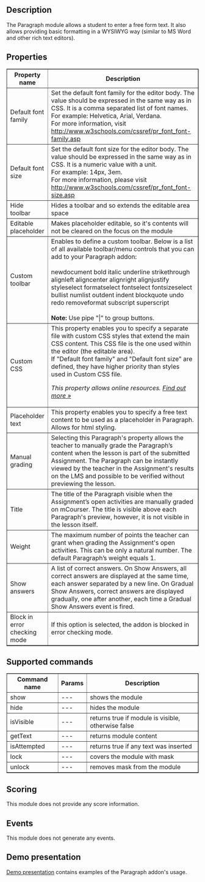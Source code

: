 ## Description

The Paragraph module allows a student to enter a free form text. It also allows providing basic formatting in a WYSIWYG way (similar to MS Word and other rich text editors).

## Properties

<table border="1">
    <tr>
      <th>Property name</th>
      <th>Description</th>
    </tr>
    <tr>
      <td>Default font family</td>
      <td>Set the default font family for the editor body. The value should be expressed in the same way as in CSS. It is a comma separated list of font names. <br/>For example: Helvetica, Arial, Verdana. <br/>For more information, visit <a href="http://www.w3schools.com/cssref/pr_font_font-family.asp">http://www.w3schools.com/cssref/pr_font_font-family.asp</a></td>
    </tr>
    <tr>
      <td>Default font size</td>
      <td>Set the default font size for the editor body. The value should be expressed in the same way as in CSS. It is a numeric value with a unit. <br/>For example: 14px, 3em.<br/>For more information, please visit <a href="http://www.w3schools.com/cssref/pr_font_font-size.asp">http://www.w3schools.com/cssref/pr_font_font-size.asp</a></td>
    </tr>
    <tr>
      <td>Hide toolbar</td>
      <td>Hides a toolbar and so extends the editable area space</td>
    </tr>
    <tr>
      <td>Editable placeholder</td>
      <td>Makes placeholder editable, so it's contents will not be cleared on the focus on the module</td>
    </tr>
    <tr>
      <td>Custom toolbar</td>
      <td>Enables to define a custom toolbar. Below is a list of all available toolbar/menu controls that you can add to your Paragraph addon:<br><br>
newdocument bold italic underline strikethrough alignleft aligncenter alignright alignjustify styleselect formatselect fontselect fontsizeselect bullist numlist outdent indent blockquote undo redo removeformat subscript superscript<br><br>
<strong>Note:</strong> Use pipe "|" to group buttons.
</td>
    </tr>
    <tr>
      <td>Custom CSS</td>
      <td>This property enables you to specify a separate file with custom CSS styles that extend the main CSS content. This CSS file is the one used within the editor (the editable area).<br /> If "Default font family" and "Default font size" are defined, they have higher priority than styles used in Custom CSS file.
<p><em>This property allows online resources. <a href="/doc/page/Online-resources">Find out more »</a></em></p>
</td>
    </tr>
    <tr>
      <td>Placeholder text</td>
      <td>This property enables you to specify a free text content to be used as a placeholder in Paragraph. Allows for html styling.
    </td>
    </tr>
    <tr>
      <td>Manual grading</td>
      <td>Selecting this Paragraph's property allows the teacher to manually grade the Paragraph’s content when the lesson is part of the submitted Assignment. The Paragraph can be instantly viewed by the teacher in the Assignment's results on the LMS and possible to be verified without previewing the lesson.</td>
    </tr>
    <tr>
      <td>Title</td>
      <td>The title of the Paragraph visible when the Assignment’s open activities are manually graded on mCourser. The title is visible above each Paragraph's preview, however, it is not visible in the lesson itself.</td>
    </tr>
    <tr>
      <td>Weight</td>
      <td>The maximum number of points the teacher can grant when grading the Assignment's open activities. This can be only a natural number. The default Paragraph’s weight equals 1.</td>
    </tr>
    <tr>
      <td>Show answers</td>
      <td>A list of correct answers. On Show Answers, all correct answers are displayed at the same time, each answer separated by a new line. On Gradual Show Answers, correct answers are displayed gradually, one after another, each time a Gradual Show Answers event is fired.</td>
    </tr>
    <tr>
        <td>Block in error checking mode</td>
        <td>If this option is selected, the addon is blocked in error checking mode.</td>
    </tr>
</table>

## Supported commands

<table border='1'>
    <tr>
        <th>Command name</th>
        <th>Params</th> 
        <th>Description</th> 
    </tr>
    <tr>
        <td>show</td>
        <td>---</td>
        <td>shows the module</td> 
    </tr>
    <tr>
        <td>hide</td>
        <td>---</td>
        <td>hides the module</td> 
    </tr>
    <tr>
        <td>isVisible</td>
        <td>---</td>
        <td>returns true if module is visible, otherwise false</td> 
    </tr>
    <tr>
        <td>getText</td>
        <td>---</td>
        <td>returns module content</td> 
    </tr>
    <tr>
        <td>isAttempted</td>
        <td>---</td>
        <td>returns true if any text was inserted</td> 
    </tr>
    <tr>
        <td>lock</td>
        <td>---</td>
        <td>covers the module with mask</td> 
    </tr>
    <tr>
        <td>unlock</td>
        <td>---</td>
        <td>removes mask from the module</td> 
    </tr>
</table>

## Scoring

This module does not provide any score information.

## Events

This module does not generate any events.     

## Demo presentation
[Demo presentation](/embed/5136219777269760 "Demo presentation") contains examples of the Paragraph addon's usage.                